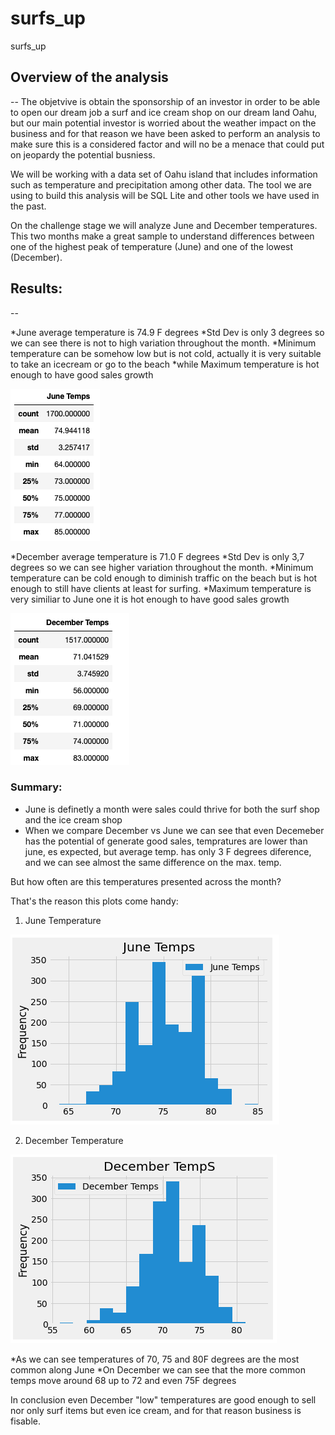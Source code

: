 # surfs_up
surfs_up

## Overview of the analysis
--
The objetvive is obtain the sponsorship of an investor in order to be able to open our dream job a surf and ice cream shop on our dream land Oahu, but our main potential investor is worried about the weather impact on the business and for that reason we have been asked to perform an analysis to make sure this is a considered factor and will no be a menace that could put on jeopardy the potential busniess.

We will be working with a data set of Oahu island that includes information such as temperature and precipitation among other data. The tool we are using to build this analysis will be SQL Lite and other tools we have used in the past.

On the challenge stage we will analyze June and December temperatures. This two months make a great sample to understand differences between one of the highest peak of temperature (June) and one of the lowest (December).

## Results:
--

*June average temperature is 74.9 F degrees 
*Std Dev is only 3 degrees so we can see there is not to high variation throughout the month.
*Minimum temperature can be somehow low but is not cold, actually it is very suitable to take an icecream or go to the beach
*while Maximum temperature is hot enough to have good sales growth

![June](/Images/june_stats.png)

*December average temperature is 71.0 F degrees 
*Std Dev is only 3,7 degrees so we can see higher variation throughout the month.
*Minimum temperature can be cold enough to diminish traffic on the beach but is hot enough to still have clients at least for surfing.
*Maximum temperature is very similiar to June one it is hot enough to have good sales growth

![Dec](/Images/Dec_Stats.png)

### Summary:

* June is definetly a month were sales could thrive for both the surf shop and the ice cream shop
* When we compare December vs June we can see that even Decemeber has the potential of generate good sales, tempratures are lower than june, es expected, but average temp. has only 3 F degrees diference, and we can see almost the same difference on the max. temp.

But how often are this temperatures presented across the month?

That's the reason this plots come handy:

1. June Temperature

![Junplot](/Images/June_plot.png)

2. December Temperature

![Decplot](/Images/Dec_plot.png)

*As we can see temperatures of 70, 75 and 80F degrees are the most common along June
*On December we can see that the more common temps move around 68 up to 72 and even 75F degrees

In conclusion even December "low" temperatures are good enough to sell nor only surf items but even ice cream, and for that reason business is fisable.


